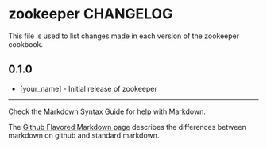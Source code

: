 zookeeper CHANGELOG
===================

This file is used to list changes made in each version of the zookeeper cookbook.

0.1.0
-----
- [your_name] - Initial release of zookeeper

- - -
Check the [Markdown Syntax Guide](http://daringfireball.net/projects/markdown/syntax) for help with Markdown.

The [Github Flavored Markdown page](http://github.github.com/github-flavored-markdown/) describes the differences between markdown on github and standard markdown.
